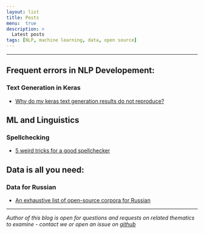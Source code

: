 ```yaml
---
layout: list
title: Posts
menu:  true
description: >
  Latest posts
tags: [NLP, machine learning, data, open source]
---
```


---

## Frequent errors in NLP Developement:
### Text Generation in Keras
 - [Why do my keras text generation results do not reproduce?](https://tatianashavrina.github.io/blog/2018/08/30/keras/)
 
 
## ML and Linguistics
### Spellchecking
 - [5 weird tricks for a good spellchecker](https://tatianashavrina.github.io/blog/2018/08/30/spellcheck/)
 
 
## Data is all you need:
### Data for Russian
 - [An exhaustive list of open-source corpora for Russian](https://tatianashavrina.github.io/blog/2018/08/30/datasets/)
 
 
 
 
 
 
 
 
 
 ---
 *Author of this blog is open for questions and requests on related thematics to examine - contact we or open an issue on [github](https://github.com/TatianaShavrina/blog/)*
